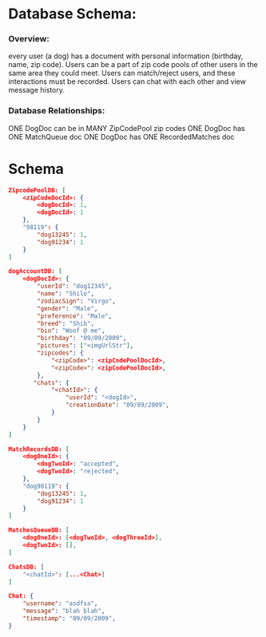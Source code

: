 # Database Schema:

### Overview:

every user (a dog) has a document with personal information (birthday, name, zip code). Users can be a part of zip code pools of other users in the same area they could meet. Users can match/reject users, and these interactions must be recorded. Users can chat with each other and view message history.

### Database Relationships:

ONE DogDoc can be in MANY ZipCodePool zip codes
ONE DogDoc has ONE MatchQueue doc
ONE DogDoc has ONE RecordedMatches doc

# Schema

```json
ZipcodePoolDB: [
    <zipCodeDocId>: {
        <dogDocId>: 1,
        <dogDocId>: 1
    },
    "98119": {
        "dog13245": 1,
        "dog91234": 1
    }
]

dogAccountDB: [
    <dogDocId>: {
        "userId": "dog12345",
        "name": "Shilo",
        "zodiacSign": "Virgo",
        "gender": "Male",
        "preference": "Male",
        "breed": "Shib",
        "bio": "Woof @ me",
        "birthday": "09/09/2009",
        "pictures": ["<imgUrlStr"],
        "zipcodes": {
            "<zipCode>": <zipCodePoolDocId>,
            "<zipCode>": <zipCodePoolDocId>,
        },
       "chats": {
            "<chatId>": {
                "userId": "<dogId>",
                "creationDate": "09/09/2009",
            }
        }
    }
]

MatchRecordsDB: [
    <dogOneId>: {
        <dogTwoId>: "accepted",
        <dogTwoId>: "rejected",
    },
    "dog98119": {
        "dog13245": 1,
        "dog91234": 1
    }
]

MatchesQueueDB: [
    <dogOneId>: [<dogTwoId>, <dogThreeId>],
    <dogTwoId>: [],
]

ChatsDB: [
    "<chatId>": [...<Chat>]
]

Chat: {
    "username": "asdfsa",
    "message": "blah blah",
    "timestamp": "09/09/2009",
}
```
